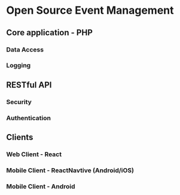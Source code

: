 # Open Source Event Management

## Core application - PHP

### Data Access

### Logging

## RESTful API 

### Security
### Authentication

## Clients

### Web Client - React

### Mobile Client - ReactNavtive (Android/iOS)

### Mobile Client - Android
